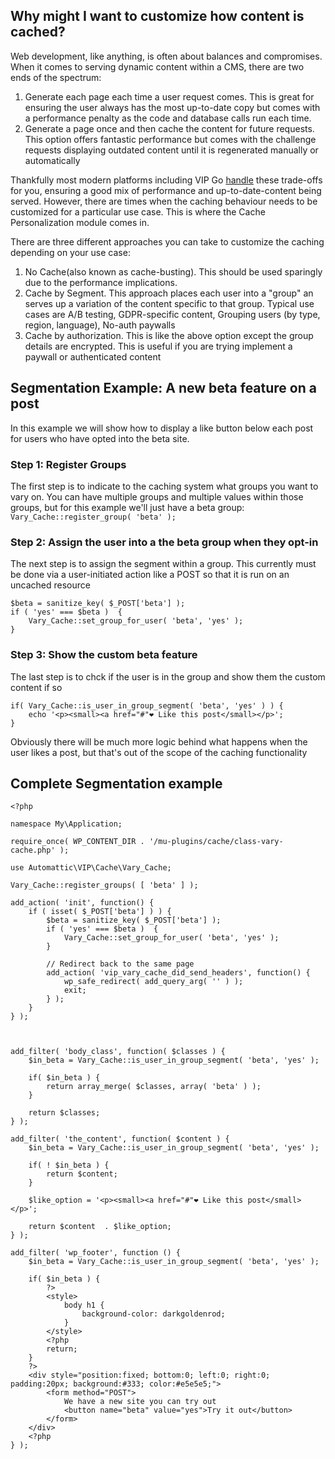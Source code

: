 ## Why might I want to customize how content is cached?
Web development, like anything, is often about balances and compromises. When it comes to serving dynamic content within a CMS, there are two ends of the spectrum: 
1.  Generate each page each time a user request comes. This is great for ensuring the user always has the most up-to-date copy but comes with a performance penalty as the code and database calls run each time.  
2. Generate a page once and then cache the content for future requests. This option offers fantastic performance but comes with the challenge requests displaying outdated content until it is regenerated manually or automatically

Thankfully most modern platforms including VIP Go [handle](https://vip.wordpress.com/documentation/vip-go/caching-on-vip-go/) these trade-offs for you, ensuring a good mix of performance and up-to-date-content being served.  However, there are times when the caching behaviour needs to be customized for a particular use case. This is where the Cache Personalization module comes in.

There are three different approaches you can take to customize the caching depending on your use case:
1. No Cache(also known as cache-busting). This should be used sparingly due to the performance implications.
2. Cache by Segment. This approach places each user into a "group" an serves up a variation of the content specific to that group. Typical use cases are A/B testing, GDPR-specific content, Grouping users (by type, region, language), No-auth paywalls
3. Cache by authorization. This is like the above option except the group details are encrypted. This is useful if you are trying implement a paywall or authenticated content


## Segmentation Example: A new beta feature on a post
In this example we will show how to display a like button below each post for users who have opted into the beta site.


### Step 1: Register Groups
The first step is to indicate to the caching system what groups you want to vary on. You can have multiple groups and multiple values within those groups, but for this example we'll just have a beta group:
`Vary_Cache::register_group( 'beta' );`


### Step 2: Assign the user into a the beta group when they opt-in

The next step is to assign the segment within a group. This currently must be done via a user-initiated action like a POST so that it is run on an uncached resource  
```
$beta = sanitize_key( $_POST['beta'] );
if ( 'yes' === $beta )  {
    Vary_Cache::set_group_for_user( 'beta', 'yes' );
}
```


### Step 3: Show the custom beta feature 
The last step is to chck if the user is in the group and show them the custom content if so
```
if( Vary_Cache::is_user_in_group_segment( 'beta', 'yes' ) ) {
    echo '<p><small><a href="#"❤️ Like this post</small></p>';
}
```
Obviously there will be much more logic behind what happens when the user likes a post, but that's out of the scope of the caching functionality



## Complete Segmentation example
```
<?php

namespace My\Application;

require_once( WP_CONTENT_DIR . '/mu-plugins/cache/class-vary-cache.php' );

use Automattic\VIP\Cache\Vary_Cache;

Vary_Cache::register_groups( [ 'beta' ] );

add_action( 'init', function() {
	if ( isset( $_POST['beta'] ) ) {
		$beta = sanitize_key( $_POST['beta'] );
		if ( 'yes' === $beta )  {
			Vary_Cache::set_group_for_user( 'beta', 'yes' );
		}

		// Redirect back to the same page
		add_action( 'vip_vary_cache_did_send_headers', function() {
			wp_safe_redirect( add_query_arg( '' ) );
			exit;
		} );
	}
} );



add_filter( 'body_class', function( $classes ) {
	$in_beta = Vary_Cache::is_user_in_group_segment( 'beta', 'yes' );

	if( $in_beta ) {
		return array_merge( $classes, array( 'beta' ) );
	}

	return $classes;
} );

add_filter( 'the_content', function( $content ) {
	$in_beta = Vary_Cache::is_user_in_group_segment( 'beta', 'yes' );

	if( ! $in_beta ) {
		return $content;
	}

	$like_option = '<p><small><a href="#"❤️ Like this post</small></p>';

	return $content  . $like_option;
} );

add_filter( 'wp_footer', function () {
	$in_beta = Vary_Cache::is_user_in_group_segment( 'beta', 'yes' );

	if( $in_beta ) {
		?>
		<style>
			body h1 {
				background-color: darkgoldenrod;
			}
		</style>
		<?php
		return;
	}
	?>
	<div style="position:fixed; bottom:0; left:0; right:0; padding:20px; background:#333; color:#e5e5e5;">
		<form method="POST">
			We have a new site you can try out
			<button name="beta" value="yes">Try it out</button>
		</form>
	</div>
	<?php
} );
```
